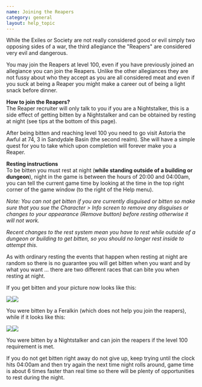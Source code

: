 ```yaml
---
name: Joining the Reapers
category: general
layout: help_topic
---
```

While the Exiles or Society are not really considered good or evil simply two opposing sides of a war, the third allegiance the "Reapers" are considered very evil and dangerous.

You may join the Reapers at level 100, even if you have previously joined an allegiance you can join the Reapers. Unlike the other allegiances they are not fussy about who they accept as you are all considered meat and even if you suck at being a Reaper you might make a career out of being a light snack before dinner.

**How to join the Reapers?**  
The Reaper recruiter will only talk to you if you are a Nightstalker, this is a side effect of getting bitten by a Nightstalker and can be obtained by resting at night (see tips at the bottom of this page).

After being bitten and reaching level 100 you need to go visit Astoria the Awful at 74, 3 in Sandydale Basin (the second realm). She will have a simple quest for you to take which upon completion will forever make you a Reaper.

**Resting instructions**  
To be bitten you must rest at night (**while standing outside of a building or dungeon**), night in the game is between the hours of 20:00 and 04:00am, you can tell the current game time by looking at the time in the top right corner of the game window (to the right of the Help menu).

_Note: You can not get bitten if you are currently disguised or bitten so make sure that you sue the Character > Info screen to remove any disguises or changes to your appearance (Remove button) before resting otherwise it will not work._

_Recent changes to the rest system mean you have to rest while outside of a dungeon or building to get bitten, so you should no longer rest inside to attempt this._

As with ordinary resting the events that happen when resting at night are random so there is no guarantee you will get bitten when you want and by what you want ... there are two different races that can bite you when resting at night.

If you get bitten and your picture now looks like this:

![](http://www.forlornonline.com/game/r/sofem1.gif)![](http://www.forlornonline.com/game/r/sofef1.gif)

You were bitten by a Feralkin (which does not help you join the reapers), while if it looks like this:

![](http://www.forlornonline.com/game/r/srnsm1.gif)![](http://www.forlornonline.com/game/r/srnsf1.gif)

You were bitten by a Nightstalker and can join the reapers if the level 100 requirement is met.

If you do not get bitten right away do not give up, keep trying until the clock hits 04:00am and then try again the next time night rolls around, game time is about 6 times faster than real time so there will be plenty of opportunities to rest during the night.